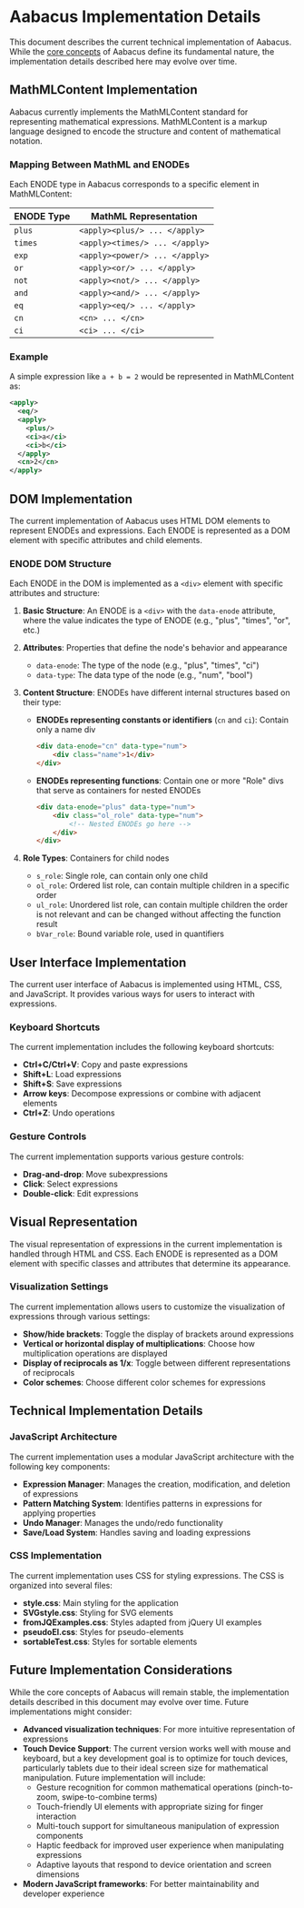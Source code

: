 # Aabacus Implementation Details

This document describes the current technical implementation of Aabacus. While the [core concepts](core-concepts.md) of Aabacus define its fundamental nature, the implementation details described here may evolve over time.

## MathMLContent Implementation

Aabacus currently implements the MathMLContent standard for representing mathematical expressions. MathMLContent is a markup language designed to encode the structure and content of mathematical notation.

### Mapping Between MathML and ENODEs

Each ENODE type in Aabacus corresponds to a specific element in MathMLContent:

| ENODE Type | MathML Representation |
|------------|----------------------|
| `plus`     | `<apply><plus/> ... </apply>` |
| `times`    | `<apply><times/> ... </apply>` |
| `exp`      | `<apply><power/> ... </apply>` |
| `or`       | `<apply><or/> ... </apply>` |
| `not`      | `<apply><not/> ... </apply>` |
| `and`      | `<apply><and/> ... </apply>` |
| `eq`       | `<apply><eq/> ... </apply>` |
| `cn`       | `<cn> ... </cn>` |
| `ci`       | `<ci> ... </ci>` |

### Example

A simple expression like `a + b = 2` would be represented in MathMLContent as:

```xml
<apply>
  <eq/>
  <apply>
    <plus/>
    <ci>a</ci>
    <ci>b</ci>
  </apply>
  <cn>2</cn>
</apply>
```

## DOM Implementation

The current implementation of Aabacus uses HTML DOM elements to represent ENODEs and expressions. Each ENODE is represented as a DOM element with specific attributes and child elements.

### ENODE DOM Structure

Each ENODE in the DOM is implemented as a `<div>` element with specific attributes and structure:

1. **Basic Structure**: An ENODE is a `<div>` with the `data-enode` attribute, where the value indicates the type of ENODE (e.g., "plus", "times", "or", etc.)

2. **Attributes**: Properties that define the node's behavior and appearance
   - `data-enode`: The type of the node (e.g., "plus", "times", "ci")
   - `data-type`: The data type of the node (e.g., "num", "bool")

3. **Content Structure**: ENODEs have different internal structures based on their type:
   
   - **ENODEs representing constants or identifiers** (`cn` and `ci`): Contain only a name div
     ```html
     <div data-enode="cn" data-type="num">
         <div class="name">1</div>
     </div>
     ```
   
   - **ENODEs representing functions**: Contain one or more "Role" divs that serve as containers for nested ENODEs
     ```html
     <div data-enode="plus" data-type="num">
         <div class="ol_role" data-type="num">
             <!-- Nested ENODEs go here -->
         </div>
     </div>
     ```

4. **Role Types**: Containers for child nodes
   - `s_role`: Single role, can contain only one child
   - `ol_role`: Ordered list role, can contain multiple children in a specific order
   - `ul_role`: Unordered list role, can contain multiple children the order is not relevant and can be changed without affecting the function result 
   - `bVar_role`: Bound variable role, used in quantifiers


## User Interface Implementation

The current user interface of Aabacus is implemented using HTML, CSS, and JavaScript. It provides various ways for users to interact with expressions.

### Keyboard Shortcuts

The current implementation includes the following keyboard shortcuts:

- **Ctrl+C/Ctrl+V**: Copy and paste expressions
- **Shift+L**: Load expressions
- **Shift+S**: Save expressions
- **Arrow keys**: Decompose expressions or combine with adjacent elements
- **Ctrl+Z**: Undo operations

### Gesture Controls

The current implementation supports various gesture controls:

- **Drag-and-drop**: Move subexpressions
- **Click**: Select expressions
- **Double-click**: Edit expressions

## Visual Representation

The visual representation of expressions in the current implementation is handled through HTML and CSS. Each ENODE is represented as a DOM element with specific classes and attributes that determine its appearance.

### Visualization Settings

The current implementation allows users to customize the visualization of expressions through various settings:

- **Show/hide brackets**: Toggle the display of brackets around expressions
- **Vertical or horizontal display of multiplications**: Choose how multiplication operations are displayed
- **Display of reciprocals as 1/x**: Toggle between different representations of reciprocals
- **Color schemes**: Choose different color schemes for expressions

## Technical Implementation Details

### JavaScript Architecture

The current implementation uses a modular JavaScript architecture with the following key components:

- **Expression Manager**: Manages the creation, modification, and deletion of expressions
- **Pattern Matching System**: Identifies patterns in expressions for applying properties
- **Undo Manager**: Manages the undo/redo functionality
- **Save/Load System**: Handles saving and loading expressions

### CSS Implementation

The current implementation uses CSS for styling expressions. The CSS is organized into several files:

- **style.css**: Main styling for the application
- **SVGstyle.css**: Styling for SVG elements
- **fromJQExamples.css**: Styles adapted from jQuery UI examples
- **pseudoEl.css**: Styles for pseudo-elements
- **sortableTest.css**: Styles for sortable elements

## Future Implementation Considerations

While the core concepts of Aabacus will remain stable, the implementation details described in this document may evolve over time. Future implementations might consider:


- **Advanced visualization techniques**: For more intuitive representation of expressions
- **Touch Device Support**: The current version works well with mouse and keyboard, but a key development goal is to optimize for touch devices, particularly tablets due to their ideal screen size for mathematical manipulation. Future implementation will include:
  - Gesture recognition for common mathematical operations (pinch-to-zoom, swipe-to-combine terms)
  - Touch-friendly UI elements with appropriate sizing for finger interaction
  - Multi-touch support for simultaneous manipulation of expression components
  - Haptic feedback for improved user experience when manipulating expressions
  - Adaptive layouts that respond to device orientation and screen dimensions
- **Modern JavaScript frameworks**: For better maintainability and developer experience
